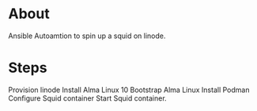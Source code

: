 # About

Ansible Autoamtion to spin up a squid on linode.

# Steps

Provision linode
Install Alma Linux 10
Bootstrap Alma Linux
Install Podman
Configure Squid container
Start Squid container.

